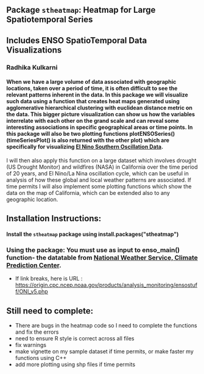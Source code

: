 ## Package `stheatmap`: Heatmap for Large Spatiotemporal Series 
## Includes ENSO SpatioTemporal Data Visualizations 

### Radhika Kulkarni


#### When we have a large volume of data associated with geographic locations, taken over a period of time, it is often difficult to see the relevant patterns inherent in the data. In this package we will visualize such data using a function that creates heat maps generated using agglomerative hierarchical clustering with euclidean distance metric on the data. This bigger picture visualization can show us how the variables interrelate with each other on the grand scale and can reveal some interesting associations in specific geographical areas or time points. In this package will also be two plotting functions plotENSOSeries() (timeSeriesPlot() is also returned with the other plot) which are specifically for visualizing [El Nino Southern Oscillation Data](https://origin.cpc.ncep.noaa.gov/products/analysis_monitoring/ensostuff/ONI_v5.php). 

I will then also apply this function on a large dataset which involves drought (US Drought Monitor) and wildfires (NASA) in California over the time period of 20 years, and El Nino/La Nina oscillation cycle, which can be useful in analysis of how these global and local weather patterns are associated. If time permits I will also implement some plotting functions which show the data on the map of California, which can be extended also to any geographic location.  

## Installation Instructions:
#### Install the `stheatmap` package using install.packages("stheatmap")
### Using the package: You must use as input to enso_main() function- the datatable from [National Weather Service, Climate Prediction Center](https://origin.cpc.ncep.noaa.gov/products/analysis_monitoring/ensostuff/ONI_v5.php). 

* If link breaks, here is URL : https://origin.cpc.ncep.noaa.gov/products/analysis_monitoring/ensostuff/ONI_v5.php

## Still need to complete:
* There are bugs in the heatmap code so I need to complete the functions and fix the errors
* need to ensure R style is correct across all files
* fix warnings
* make vignette on my sample dataset if time permits, or make faster my functions using C++
* add more plotting using shp files if time permits


